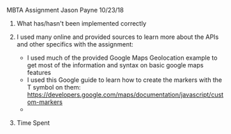 MBTA Assignment
Jason Payne
10/23/18

1) What has/hasn't been implemented correctly

2) I used many online and provided sources to learn more about the APIs and other specifics with the assignment:
	- I used much of the provided Google Maps Geolocation example to get most of the information and syntax on basic google maps features
	- I used this Google guide to learn how to create the markers with the T symbol on them: https://developers.google.com/maps/documentation/javascript/custom-markers
	-  

3) Time Spent 